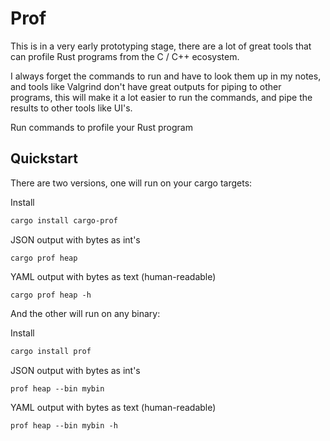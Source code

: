 # Prof
This is in a very early prototyping stage, there are a lot of great tools that can profile Rust programs from the C / C++ ecosystem.

I always forget the commands to run and have to look them up in my notes, and tools like Valgrind don't have great outputs for piping to other programs, this will make it a lot easier to run the commands, and pipe the results to other tools like UI's.


Run commands to profile your Rust program

## Quickstart

There are two versions, one will run on your cargo targets:

Install
```bash
cargo install cargo-prof
``` 
JSON output with bytes as int's
```
cargo prof heap
```
YAML output with bytes as text (human-readable)
```
cargo prof heap -h
```

And the other will run on any binary:

Install
```bash
cargo install prof
```
JSON output with bytes as int's
```
prof heap --bin mybin
```
YAML output with bytes as text (human-readable)
```
prof heap --bin mybin -h
```
